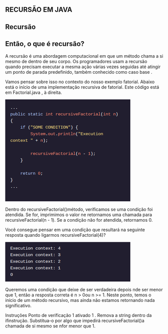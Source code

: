 <h2>RECURSÃO EM JAVA</h2>

<h2>Recursão</h2>

<h2>Então, o que é recursão?</h2>

<p>A recursão é uma abordagem computacional em que um método chama a si mesmo de dentro de seu corpo. Os programadores usam a recursão quando precisam executar a mesma ação várias vezes seguidas até atingir um ponto de parada predefinido, também conhecido como caso base .

Vamos pensar sobre isso no contexto do nosso exemplo fatorial. Abaixo está o início de uma implementação recursiva de fatorial. Este código está em Factorial.java , à direita.</p>

<img src="java1.png">

<p>Dentro do recursiveFactorial()método, verificamos se uma condição foi atendida. Se for, imprimimos o valor ne retornamos uma chamada para recursiveFactorial(n - 1). Se a condição não for atendida, retornamos 0.

Você consegue pensar em uma condição que resultará na seguinte resposta quando ligarmos recursiveFactorial(4)?</p>

<img src="java2.png">

<p>Queremos uma condição que deixe de ser verdadeira depois nde ser menor que 1, então a resposta correta é n > 0ou n >= 1. Neste ponto, temos o início de um método recursivo, mas ainda não estamos retornando nada significativo.

Instruções
Ponto de verificação 1 ativado
1 .
Remova a string dentro da ifinstrução. Substitua-o por algo que impedirá recursiveFactorial()a chamada de si mesmo se nfor menor que 1.</p>